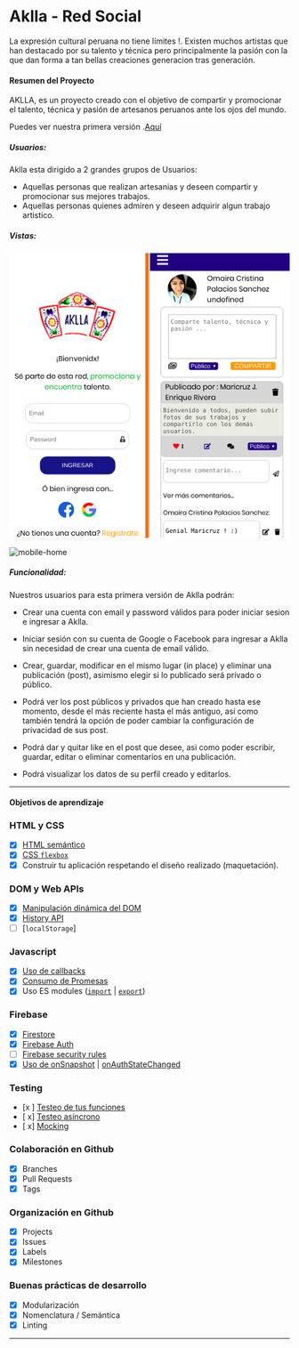 # Aklla - Red Social 

La expresión cultural peruana no tiene límites !. Existen muchos artistas que han destacado por su talento y técnica pero principalmente la pasión con la que dan forma a tan bellas creaciones  generacion tras generación.

#### Resumen del Proyecto

AKLLA, es un proyecto creado con el objetivo de compartir y promocionar el talento, técnica y pasión de artesanos peruanos ante los ojos del mundo.

Puedes ver nuestra primera versión .[Aquí](https://omairapalacios.github.io/LIM011-fe-social-network/src/)

##### Usuarios:

Aklla esta dirigido a 2 grandes grupos de Usuarios:
- Aquellas personas que realizan artesanias y deseen compartir y promocionar sus mejores trabajos.
- Aquellas personas quienes admiren y deseen adquirir algun trabajo artistico.

##### Vistas:

![mobile-login](https://github.com/omairapalacios/LIM011-fe-social-network/blob/omaira/src/img/mobile-login.png)

![mobile-home](https://github.com/omairapalacios/LIM011-fe-social-network/blob/omaira/src/img/mobile-homes.jpg)

##### Funcionalidad:

Nuestros usuarios para esta primera versión de Aklla podrán:

* Crear una cuenta con email y password válidos para poder iniciar sesion e ingresar a Aklla.

* Iniciar sesión con su cuenta de Google o Facebook para ingresar a Aklla sin necesidad de crear una cuenta de email válido.

* Crear, guardar, modificar en el mismo lugar (in place) y eliminar una publicación (post), asimismo elegir si lo publicado será privado o público.

* Podrá ver los post públicos y privados que han creado hasta ese momento, desde el más reciente hasta el más antiguo, así como también tendrá la opción de poder cambiar la configuración de privacidad de sus post.

* Podrá dar y quitar like en el post que desee, asi como poder escribir, guardar, editar o eliminar comentarios en una publicación.

* Podrá visualizar los datos de su perfil creado y editarlos.

***

####  Objetivos de aprendizaje

### HTML y CSS

* [x] [HTML semántico](https://developer.mozilla.org/en-US/docs/Glossary/Semantics#Semantics_in_HTML)
* [X] [CSS `flexbox`](https://css-tricks.com/snippets/css/a-guide-to-flexbox/)
* [x] Construir tu aplicación respetando el diseño realizado (maquetación).

### DOM y Web APIs

* [x] [Manipulación dinámica del DOM](https://developer.mozilla.org/es/docs/Referencia_DOM_de_Gecko/Introducci%C3%B3n)
* [x] [History API](https://developer.mozilla.org/es/docs/DOM/Manipulando_el_historial_del_navegador)
* [ ] [`localStorage`]

### Javascript

* [x] [Uso de callbacks](https://developer.mozilla.org/es/docs/Glossary/Callback_function)
* [x] [Consumo de Promesas](https://scotch.io/tutorials/javascript-promises-for-dummies#toc-consuming-promises)
* [x] Uso ES modules
([`import`](https://developer.mozilla.org/en-US/docs/Web/JavaScript/Reference/Statements/import)
| [`export`](https://developer.mozilla.org/en-US/docs/Web/JavaScript/Reference/Statements/export))

### Firebase

* [x] [Firestore](https://firebase.google.com/docs/firestore)
* [x] [Firebase Auth](https://firebase.google.com/docs/auth/web/start)
* [ ] [Firebase security rules](https://firebase.google.com/docs/rules)
* [x] [Uso de onSnapshot](https://firebase.google.com/docs/firestore/query-data/listen)
| [onAuthStateChanged](https://firebase.google.com/docs/auth/web/start#set_an_authentication_state_observer_and_get_user_data)

### Testing

* [x ] [Testeo de tus funciones](https://jestjs.io/docs/es-ES/getting-started)
* [ x] [Testeo asíncrono](https://jestjs.io/docs/es-ES/asynchronous)
* [ x] [Mocking](https://jestjs.io/docs/es-ES/manual-mocks)

### Colaboración en Github

* [x] Branches
* [x] Pull Requests
* [x] Tags

### Organización en Github

* [x] Projects
* [x] Issues
* [x] Labels
* [x] Milestones

### Buenas prácticas de desarrollo

* [x] Modularización
* [x] Nomenclatura / Semántica
* [x] Linting

***

